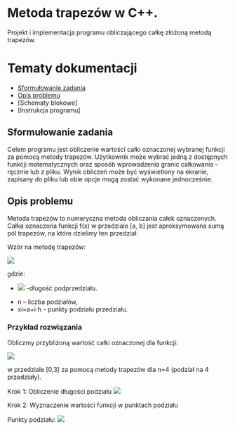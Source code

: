 # Metoda trapezów w C++. 
Projekt i implementacja programu obliczającego całkę złożoną metodą trapezów. 

# Tematy dokumentacji
* [Sformułowanie zadania](#sformułowanie-zadania)
* [Opis problemu](#opis-problemu)
* [Schematy blokowe]
* [Instrukcja programu]

    
## Sformułowanie zadania
Celem programu jest obliczenie wartości całki oznaczonej wybranej funkcji za pomocą metody trapezów. Użytkownik może wybrać jedną z dostępnych funkcji matematycznych oraz sposób wprowadzenia granic całkowania – ręcznie lub z pliku. Wynik obliczeń może być wyświetlony na ekranie, zapisany do pliku lub obie opcje mogą zostać wykonane jednocześnie.

## Opis problemu
Metoda trapezów to numeryczna metoda obliczania całek oznaczonych. Całka oznaczona funkcji f(x) w przedziale [a, b] jest aproksymowana sumą pól trapezów, na które dzielimy ten przedział.

Wzór na metodę trapezów:

![](https://cdn.discordapp.com/attachments/603599707796668426/1335692856383242372/image.png?ex=67a11868&is=679fc6e8&hm=337425d56f6c576b2bf1f0264015cc8676063b60272f8f99e8c09c03e7f2eb87&)

gdzie:
* ![](https://cdn.discordapp.com/attachments/603599707796668426/1335682397043167292/image.png?ex=67a10eab&is=679fbd2b&hm=7664bf4e09d60a91ab63016c7985a4127d5dd804a55b235f6214e57724ebcf1f&)
-długość podprzedziału.

- n – liczba podziałów,
- xi=a+i⋅h – punkty podziału przedziału.

### Przykład rozwiązania
Obliczmy przybliżoną wartość całki oznaczonej dla funkcji:

![](https://cdn.discordapp.com/attachments/603599707796668426/1335687623724892200/image.png?ex=67a11389&is=679fc209&hm=0d4290804b4631500e243f75b0379cf1ba77c82bcb8931ece2e2a0a673a9effa&)

w przedziale [0,3] za pomocą metody trapezów dla n=4 (podział na 4 przedziały).

Krok 1: Obliczenie długości podziału
![](https://cdn.discordapp.com/attachments/603599707796668426/1335688016630513664/image.png?ex=67a113e7&is=679fc267&hm=6e53a0dca7bb6d5be2b7b8d8ebbce84e58dd78cc1abad5a9fe91c71cbfec2c89&)

Krok 2: Wyznaczenie wartości funkcji w punktach podziału

Punkty podziału:
![](https://cdn.discordapp.com/attachments/603599707796668426/1335688293366501566/image.png?ex=67a11429&is=679fc2a9&hm=a5e1876537bc829621ea79f366610339301b0b707f189bd279116a4e8404d7d8&)
